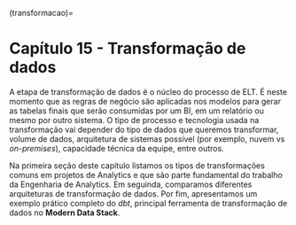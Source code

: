 (transformacao)=
# Capítulo 15 -  Transformação de dados

A etapa de transformação de dados é o núcleo do processo de ELT. É neste momento que as regras de negócio são aplicadas nos modelos para gerar as tabelas finais que serão consumidas por um BI, em um relatório ou mesmo por outro sistema. O tipo de processo e tecnologia usada na transformação vai depender do tipo de dados que queremos transformar, volume de dados, arquitetura de sistemas possível (por exemplo, nuvem vs *on-premises*), capacidade técnica da equipe, entre outros. 

Na primeira seção deste capítulo listamos os tipos de transformações comuns em projetos de Analytics e que são parte fundamental do trabalho da Engenharia de Analytics. Em seguinda, comparamos diferentes arquiteturas de transformação de dados. Por fim, apresentamos um exemplo prático completo do *dbt*, principal ferramenta de transformação de dados no **Modern Data Stack**. 